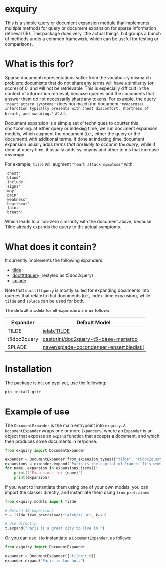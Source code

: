 # exquiry

This is a simple query or document expansion module that implements multiple methods for query or document expansion for sparse information retrieval (IR). This package does very little actual things, but groups a bunch of methods under a common framework, which can be useful for testing or comparisons.

# What is this for?

Sparse document representations suffer from the vocabulary mismatch problem: documents that do not share any terms will have a similarity (or score) of 0, and will not be retrievable. This is especially difficult in the context of information retrieval, because queries and the documents that answer them do not necessarily share any tokens. For example, the query `"heart attack symptoms"` does not match the document `"Myocardial infarction typically presents with chest discomfort, shortness of breath, and sweating."` at all.

Document expansion is a simple set of techniques to counter this shortcoming: at either query or indexing time, we run document expansion models, which augment the document (i.e., either the query or the document) with additional terms. If done at indexing time, document expansion usually adds _terms that are likely to occur in the query_, while if done at query time, it usually adds synonyms and other terms that increase coverage.

For example, `tilde` will augment `"heart attack symptoms"` with:

```
'chest'
'blood'
'include'
'signs'
'may'
'pain'
'weakness'
'heartbeat'
'faint'
'breath'
```

Which leads to a non-zero similarity with the document above, because Tilde already expands the query to the actual symptoms.

# What does it contain?

It currently implements the following expanders:
- [tilde](https://github.com/ielab/TILDE)
- [doctttttquery](https://github.com/castorini/docTTTTTquery) (restyled as t5doc2query)
- [splade](https://github.com/naver/splade)

Note that `doctttttquery` is mostly suited for expanding documents into queries that relate to that documents (i.e., index-time expansion), while `tilde` and `splade` can be used for both.

The default models for all expanders are as follows:

| Expander         | Default Model                                      |
|------------------|----------------------------------------------------|
| TILDE            | [ielab/TILDE](https://huggingface.co/ielab/TILDE)  |
| t5doc2query      | [castorini/doc2query-t5-base-msmarco](https://huggingface.co/castorini/doc2query-t5-base-msmarco) |
| SPLADE           | [naver/splade-cocondenser-ensembledistil](https://huggingface.co/naver/splade-cocondenser-ensembledistil) |

# Installation

The package is not on pypi yet, use the following:

```bash
pip install git+
```

# Example of use

The `DocumentExpander` is the main entrypoint into `exquiry`. A `DocumentExpander` wraps one or more `Expander`s, where an `Expander` is an object that exposes an `expand` function that accepts a document, and which then produces some documents in response.

```python
from exquiry import DocumentExpander

expander = DocumentExpander.from_expansion_types(["tilde", "t5doc2query"])
expansions = expander.expand("Paris is the capital of France. It's where the eiffel tower is")
for name, expansion in expansions.items():
    print(f"Expansions for {name}")
    print(expansion)

```

If you want to instantiate them using one of your own models, you can import the classes directly, and instantiate them using `from_pretrained`.

```python
from exquiry.models import Tilde

# Return 10 expansions
t = Tilde.from_pretrained("ielab/TILDE", k=10)

# Use directly
t.expand("Paris is a great city to live in.")

```

Or you can use it to instantiate a `DocumentExpander`, as follows:

```python
from exquiry import DocumentExpander

expander = DocumentExpander({"tilde": t})
expander.expand("Paris is too hot.")

```
